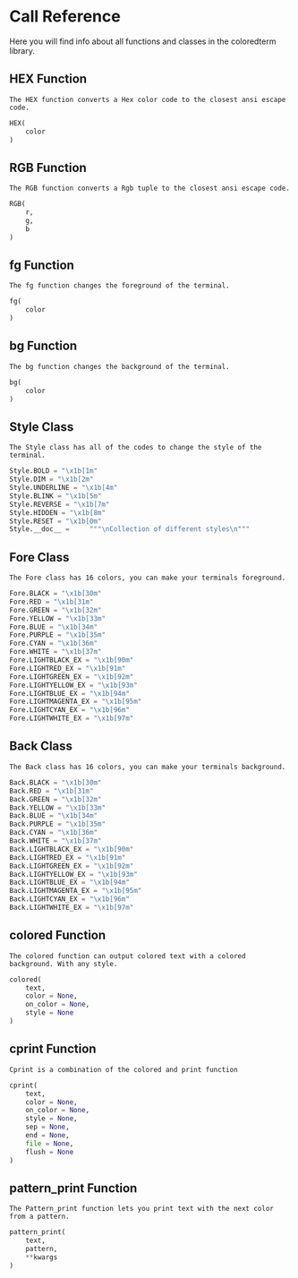 # Call Reference

Here you will find info about all functions and classes in the coloredterm library.

## HEX Function
``The HEX function converts a Hex color code to the closest ansi escape code.``
```py
HEX(
    color
)
```

## RGB Function
``The RGB function converts a Rgb tuple to the closest ansi escape code.``
```py
RGB(
    r,
    g,
    b
)
```

## fg Function
``The fg function changes the foreground of the terminal.``
```py
fg(
    color
)
```

## bg Function
``The bg function changes the background of the terminal.``
```py
bg(
    color
)
```

## Style Class
``The Style class has all of the codes to change the style of the terminal.``
```py
Style.BOLD = "\x1b[1m"
Style.DIM = "\x1b[2m"
Style.UNDERLINE = "\x1b[4m"
Style.BLINK = "\x1b[5m"
Style.REVERSE = "\x1b[7m"
Style.HIDDEN = "\x1b[8m"
Style.RESET = "\x1b[0m"
Style.__doc__ =     """\nCollection of different styles\n"""
```

## Fore Class
``The Fore class has 16 colors, you can make your terminals foreground.``
```py
Fore.BLACK = "\x1b[30m"
Fore.RED = "\x1b[31m"
Fore.GREEN = "\x1b[32m"
Fore.YELLOW = "\x1b[33m"
Fore.BLUE = "\x1b[34m"
Fore.PURPLE = "\x1b[35m"
Fore.CYAN = "\x1b[36m"
Fore.WHITE = "\x1b[37m"
Fore.LIGHTBLACK_EX = "\x1b[90m"
Fore.LIGHTRED_EX = "\x1b[91m"
Fore.LIGHTGREEN_EX = "\x1b[92m"
Fore.LIGHTYELLOW_EX = "\x1b[93m"
Fore.LIGHTBLUE_EX = "\x1b[94m"
Fore.LIGHTMAGENTA_EX = "\x1b[95m"
Fore.LIGHTCYAN_EX = "\x1b[96m"
Fore.LIGHTWHITE_EX = "\x1b[97m"
```

## Back Class
``The Back class has 16 colors, you can make your terminals background.``
```py
Back.BLACK = "\x1b[30m"
Back.RED = "\x1b[31m"
Back.GREEN = "\x1b[32m"
Back.YELLOW = "\x1b[33m"
Back.BLUE = "\x1b[34m"
Back.PURPLE = "\x1b[35m"
Back.CYAN = "\x1b[36m"
Back.WHITE = "\x1b[37m"
Back.LIGHTBLACK_EX = "\x1b[90m"
Back.LIGHTRED_EX = "\x1b[91m"
Back.LIGHTGREEN_EX = "\x1b[92m"
Back.LIGHTYELLOW_EX = "\x1b[93m"
Back.LIGHTBLUE_EX = "\x1b[94m"
Back.LIGHTMAGENTA_EX = "\x1b[95m"
Back.LIGHTCYAN_EX = "\x1b[96m"
Back.LIGHTWHITE_EX = "\x1b[97m"
```

## colored Function
``The colored function can output colored text with a colored background. With any style.``
```py
colored(
    text,
    color = None,
    on_color = None,
    style = None
)
```

## cprint Function
``Cprint is a combination of the colored and print function``
```py
cprint(
    text,
    color = None,
    on_color = None,
    style = None,
    sep = None,
    end = None,
    file = None,
    flush = None
)
```

## pattern_print Function
``The Pattern_print function lets you print text with the next color from a pattern.``
```py
pattern_print(
    text,
    pattern,
    **kwargs
)
```